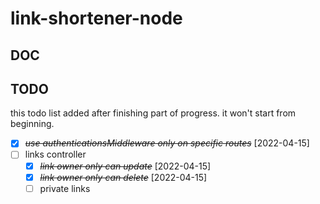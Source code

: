 # link-shortener-node

## DOC

## TODO

this todo list added after finishing part of progress.
it won't start from beginning.

* [X] ~~*use authenticationsMiddleware only on specific routes*~~ [2022-04-15]
* [ ] links controller
  * [X] ~~*link owner only can update*~~ [2022-04-15]
  * [X] ~~*link owner only can delete*~~ [2022-04-15]
  * [ ] private links
